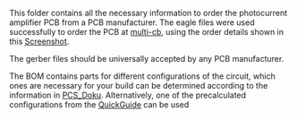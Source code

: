 This folder contains all the necessary information to order the photocurrent amplifier PCB from a PCB manufacturer. 
The eagle files were used successfully to order the PCB at [multi-cb](https://www.multi-circuit-boards.eu/index.html), 
using the order details shown in this [Screenshot](https://github.com/hippdani/PhotocurrentAmplifier/multicbOrderSettings). 

The gerber files should be universally accepted by any PCB manufacturer.

The BOM contains parts for different configurations of the circuit, which ones are necessary for your build can be 
determined according to the information in [PCS_Doku](https://github.com/hippdani/PhotocurrentAmplifier/PCS_Docu.pdf). Alternatively, one of the precalculated configurations from 
the [QuickGuide](https://github.com/hippdani/PhotocurrentAmplifier/QuickGuide.pdf) can be used

